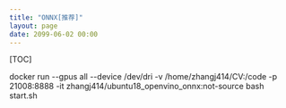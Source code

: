 ```yaml
---
title: "ONNX[推荐]"
layout: page
date: 2099-06-02 00:00
---
```


[TOC]


docker run  --gpus all --device /dev/dri  -v /home/zhangj414/CV:/code  -p 21008:8888 -it zhangj414/ubuntu18_openvino_onnx:not-source bash start.sh 
